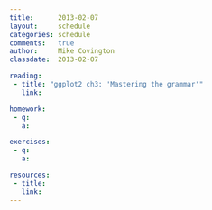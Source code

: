 ```yaml
---
title:      2013-02-07
layout:     schedule
categories: schedule
comments:   true
author:     Mike Covington
classdate:  2013-02-07

reading:
 - title: "ggplot2 ch3: 'Mastering the grammar'"
   link:

homework:
 - q:
   a:

exercises:
 - q:
   a:

resources:
 - title: 
   link: 
---
```


